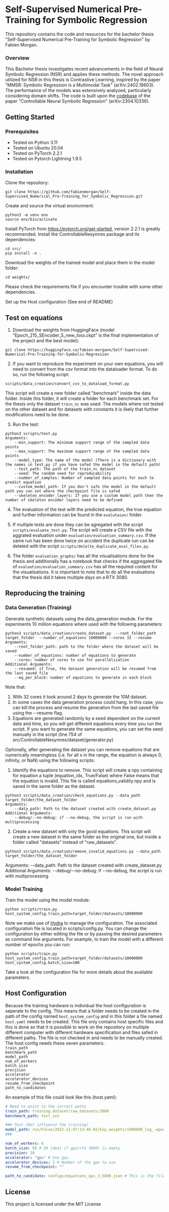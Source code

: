 # Self-Supervised Numerical Pre-Training for Symbolic Regression 
This repository contains the code and resources for the bachelor thesis "Self-Supervised Numerical Pre-Training for Symbolic Regression" by Fabien Morgan.

### Overview
This Bachelor thesis investigates recent advancements in the field of Neural Symbolic Regression (NSR) and applies these methods. The novel approach utilized for NSR in this thesis is Contrastive Learning, inspired by the paper "MMSR: Symbolic Regression is a Multimodal Task" (arXiv:2402.18603). The performance of the models was extensively analyzed, particularly considering domain shifts. The code is built upon the [codebase](https://github.com/SymposiumOrganization/ControllableNeuralSymbolicRegression/tree/main) of the paper "Controllable Neural Symbolic Regression" (arXiv:2304.10336).


## Getting Started

### Prerequisites
* Tested on Python 3.11 
* Tested on Ubuntu 20.04
* Tested on PyTorch 2.2.1 
* Tested on Pytorch Lightning 1.9.5
### Installation
Clone the repository:
``` 
git clone https://github.com/fabienmorgan/Self-Supervised_Numerical_Pre-Training_for_Symbolic_Regression.git
```
Create and source the virtual environment:
```
python3 -m venv env
source env/bin/activate
```
Install PyTorch from https://pytorch.org/get-started, version 2.2.1 is greatly recommended.
Install the ControllableNesymres package and its dependencies:
```
cd src/
pip install -e .
```
Download the weights of the trained model and place them in the model folder:
```
cd weights/
```

Please check the requirements file if you encounter trouble with some other dependencies.

Set up the Host configuration (See end of README)

## Test on equations
1. Download the weights from HuggingFace (model "Epoch_215_SEncoder_5_new_loss.ckpt" is the final implementation of the project and the best model):
```
git clone https://huggingface.co/fabien-morgann/Self-Supervised-Numerical-Pre-Training-for-Symbolic-Regression 
```  

2. If you want to reproduce the experiment on your own equations, you will need to convert from the csv format into the dataloader format. To do so, run the following script:
```
scripts/data_creation/convert_csv_to_dataload_format.py 
```
This script will create a new folder called "benchmark" inside the data folder. Inside this folder, it will create a folder for each benchmark set. For the thesis only the dataset `train_nc` was used. The models where not tested on the other dataset and for datasets with constants it is likely that further modifications need to be done.

3. Run the test:
```
python3 scripts/test.py
Arguments:
    --min_support: The minimum support range of the sampled data points
    --max_support: The maximum support range of the sampled data points
    --model_type: The name of the model (There is a dictionary with the names in test.py if you have safed the model in the default path)
    --test_path: The path of the train_nc dataset
    --seed: The random seed for reproducability
    --number_of_samples: Number of sampled data points for each to predict equation
    --custom_model_path: If you don't safe the model in the default path you can set where the checkpoint file is safed
    --skeleton_encoder_layers: If you use a custom model path then the number of skeleton encoder layers need to be defined
```
4. The evaluation of the test with the predicted equation, the true equation and further information can be found in the `evalutaion/` folder.

5. If multiple tests are done they can be agregated with the script `scripts/evaluate_test.py`. The script will create a CSV file with the aggrated evaluation under `evaluation/evaluation_summary.csv`. If the same run has been done twice on accident the duplicate run can be deleted with the script `scripts/delelte_duplicate_eval_files.py`.

6. The folder `evaluation_graphs/` has all the visualisations done for the thesis and additionally has a notebook that checks if the aggregated file of `evaluation/evaluation_summary.csv` has all the required content for the visualisations. It is important to note that to do all the evaluations that the thesis did it takes multiple days on a RTX 3080.

## Reproducing the training
### Data Generation (Training)
Generate synthetic datasets using the data_generation module. For the experiments 10 million equations where used with the following parameters:
``` 
python3 scripts/data_creation/create_dataset.py  --root_folder_path target_folder  --number_of_equations 10000000 --cores 32 --resume
Arguments:
    --root_folder_path: path to the folder where the dataset will be saved
    --number_of_equations: number of equations to generate
    --cores: number of cores to use for parallelization
Additional Arguments:
    --resumed: if True, the dataset generation will be resumed from the last saved file
    --eq_per_block: number of equations to generate in each block
``` 
Note that:
1. With 32 cores it took around 2 days to generate the 10M dataset. 
2. In some cases the data generation process could hang. In this case, you can kill the process and resume the generation from the last saved file using the --resume flag.
3. Equations are generated randomly by a seed dependent on the current date and time, so you will get different equations every time you run the script. If you want to generate the same equations, you can set the seed manually in the script (line 754 of src/ControllableNesymres/dataset/generator.py)

Optionally, after generating the dataset you can remove equations that are numerically meaningless (i.e. for all x in the range, the equation is always 0, infinity, or NaN) using the following scripts:
1. Identify the equations to remove. This script will create a npy containing for equation a tuple (equation_idx, True/False) where False means that the equation is invalid. This file is called equations_validity.npy and is saved in the same folder as the dataset.
```
python3 scripts/data_creation/check_equations.py --data_path target_folder/the_dataset_folder
Arguments:
    --data_path: Path to the dataset created with create_dataset.py
Additional Arguments:
    --debug/--no-debug: if --no-debug, the script is run with multiprocessing
```
2. Create a new dataset with only the good equations. This script will create a new dataset in the same folder as the original one, but inside
a folder called "datasets" instead of "raw_datasets".
```
python3 scripts/data_creation/remove_invalid_equations.py --data_path target_folder/the_dataset_folder
```
Arguments:
    --data_path: Path to the dataset created with create_dataset.py
Additional Arguments:
    --debug/--no-debug: if --no-debug, the script is run with multiprocessing

### Model Training
Train the model using the model module:
``` 
python scripts/train.py host_system_config.train_path=target_folder/datasets/10000000 
``` 
Note we make use of [Hydra](https://hydra.cc) to manage the configuration. The associated configuration file is located in scripts/config.py. You can change the configuration by either editing the file or by passing the desired parameters as command line arguments. For example, to train the model with a different number of epochs you can run:
```
python scripts/train.py  host_system_config.train_path=target_folder/datasets/10000000 host_system_config.batch_size=100
```
Take a look at the configuration file for more details about the available parameters.

## Host Configuration
Because the training hardware is individual the host configuration is seperate to the config. This means that a folder needs to be created in the path of the config named `host_system_config` and in this folder a file named `host.yaml` needs to be created. This file only contains host specific files and this is done so that it is possible to work on the repository on multiple different computer with different hardware specification and files safed in different paths. The file is  not checked in and needs to be manually created. The host config needs these seven parameters:  
`train_path`  
`benchmark_path`  
`model_path`  
`num_of_workers`  
`batch_size`  
`precision`  
`accelerator`  
`accelerator_devices`  
`resume_from_checkpoint`  
`path_to_candidates` 

An example of this file could look like this (host.yaml):  
``` yaml
# Need to point to the correct paths
train_path: training_dataset/raw_datasets/1000
benchmark_path: test_set

### Test (Not influence the training)
model_path: run/False/2022-11-07/13-46-03/Exp_weights/1000000_log_-epoch=104-val_loss=0.00.ckpt
### 

num_of_workers: 6
batch_size: 50 # 50 ideal if gpu(rtx 3080) is empty 
precision: 16
accelerator: "gpu" # Use gpu 
accelerator_devices: 1 # Number of the gpu to use
resume_from_checkpoint: ""

path_to_candidate: configs/equations_ops_3_5000.json # This is the file that contains the negative equations from which the model will sample the absent branches 
```


## License
This project is licensed under the MIT License
